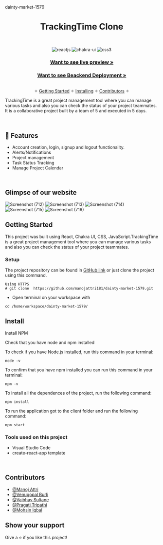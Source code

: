 dainty-market-1579
<h1 align="center">TrackingTime Clone</h1> 
<br />
<p align="center">
    <img src="https://img.shields.io/badge/React-20232A?style=for-the-badge&logo=react&logoColor=61DAFB" alt="reactjs" />
    <img src="https://img.shields.io/badge/Chakra%20UI-3bc7bd?style=for-the-badge&logo=chakraui&logoColor=white" alt="chakra-ui"/>
    <img src="https://img.shields.io/badge/CSS3-1572B6?style=for-the-badge&logo=css3&logoColor=white" alt="css3"/>   
</p>

<h3 align="center"><a href="https://tracking-time-cw.netlify.app/"><strong>Want to see live preview »</strong></a></h3>


<h3 align="center"><a href="https://ttbackendcwproject.herokuapp.com/"><strong>Want to see Beackend Deployment »</strong></a></h3>

<p align="center"> 
    <br />&#10023;
    <a href="#Getting-Started">Getting Started</a> &#10023; <a href="#Install">Installing</a> &#10023;    
    <a href="#Contributors">Contributors</a> &#10023;
  </p>
  
   TrackingTime is a great project management tool where you can manage various tasks and also you can check the status of your project teammates. It is a collaborative project built by a team of 5 and executed in 5 days.
  

<br />


## 🚀 Features
- Account creation, login, signup and logout functionality.
- Alerts/Notifications
- Project management 
- Task Status Tracking
- Manage Project Calendar

<br/>

## Glimpse of our website
![Screenshot (712)](https://user-images.githubusercontent.com/103978822/194756661-1415e1be-135e-46e8-b242-6305d4e0d430.png)
![Screenshot (713)](https://user-images.githubusercontent.com/103978822/194756672-7fa6dbe8-a032-4d3f-9760-e51f0c80ca9a.png)
![Screenshot (714)](https://user-images.githubusercontent.com/103978822/194756680-98d8acf1-5793-4cc6-922c-3a94302423cb.png)
![Screenshot (715)](https://user-images.githubusercontent.com/103978822/194756686-a549edb4-d5ad-4c61-a18f-b39edcf5eed0.png)
![Screenshot (716)](https://user-images.githubusercontent.com/103978822/194756691-5da57519-1867-4359-a0fd-f7ba482dfa4b.png)

## Getting Started

This project was built using React, Chakra UI, CSS, JavaScript.TrackingTime is a great project management tool where you can manage various tasks and also you can check the status of your project teammates.
### Setup


The project repository can be found in [GitHub link](https://github.com/manojattri181/dainty-market-1579) or just clone the project using this command. 


```
Using HTTPS
# git clone  https://github.com/manojattri181/dainty-market-1579.git
```

+ Open terminal on your workspace with

```
cd /home/workspace/dainty-market-1579/
```


## Install

Install NPM

Check that you have node and npm installed

To check if you have Node.js installed, run this command in your terminal:


```
node -v
```

To confirm that you have npm installed you can run this command in your terminal:


```
npm -v
```


To install all the dependences of the project, run the following command:


```
npm install
```


To run the application got to the client folder and run the following command:

```
npm start
```


### Tools used on this project

- Visual Studio Code
- create-react-app template


<br/>

## Contributors

- [@Manoj Attri](https://github.com/manojattri181)
- [@Venugopal Burli](https://github.com/ABVenu)
- [@Vaibhav Sultane](https://github.com/Vaibhav2416)
- [@Pragati Tripathi](https://github.com/pragati-tripathi05)
- [@Mohsin Iqbal](https://github.com/Mohsin013)

## Show your support

Give a ⭐ if you like this project!

